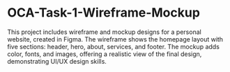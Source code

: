 # OCA-Task-1-Wireframe-Mockup
This project includes wireframe and mockup designs for a personal website, created in Figma. The wireframe shows the homepage layout with five sections: header, hero, about, services, and footer. The mockup adds color, fonts, and images, offering a realistic view of the final design, demonstrating UI/UX design skills.
